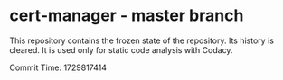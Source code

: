 # cert-manager - master branch

This repository contains the frozen state of the repository.
Its history is cleared. It is used only for static code
analysis with Codacy.

Commit Time: 1729817414
